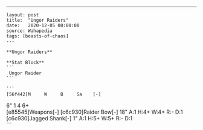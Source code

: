 ---
    layout: post
    title:  "Ungor Raiders"
    date:   2020-12-05 00:00:00
    source: Wahapedia
    tags: [beasts-of-chaos]
    ---
    
    **Ungor Raiders**
    
    **Stat Block**
    ```
     Ungor Raider
    ```
    
    ```
    [56f442]M     W     B     Sa    [-]
6"    1     4     6+    
[e85545]Weapons[-]
[c6c930]Raider Bow[-]
18"    A:1    H:4+   W:4+   R:-    D:1   
[c6c930]Jagged Shank[-]
1"     A:1    H:5+   W:5+   R:-    D:1   
    ```
    
    
    